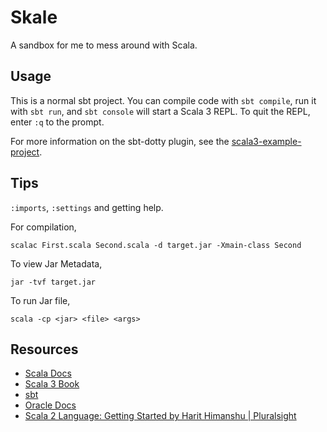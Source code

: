 # Skale

A sandbox for me to mess around with Scala.

## Usage

This is a normal sbt project. You can compile code with `sbt compile`, run it with `sbt run`, and `sbt console` will start a Scala 3 REPL. To quit the REPL, enter `:q` to the prompt.

For more information on the sbt-dotty plugin, see the
[scala3-example-project](https://github.com/scala/scala3-example-project/blob/main/README.md).

## Tips

`:imports`, `:settings` and getting help.

For compilation,

```
scalac First.scala Second.scala -d target.jar -Xmain-class Second
```

To view Jar Metadata,

```
jar -tvf target.jar
```

To run Jar file,

```
scala -cp <jar> <file> <args>
```

## Resources

- [Scala Docs](https://docs.scala-lang.org/)
- [Scala 3 Book](https://docs.scala-lang.org/scala3/book/introduction.html)
- [sbt](https://www.scala-sbt.org/)
- [Oracle Docs](https://docs.oracle.com/en/)
- [Scala 2 Language: Getting Started by Harit Himanshu | Pluralsight](https://app.pluralsight.com/library/courses/scala-language-getting-started/table-of-contents)
